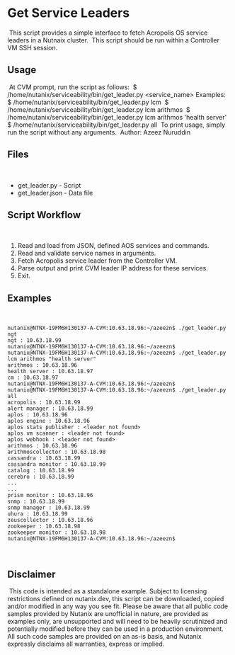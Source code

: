 # Get Service Leaders
​
This script provides a simple interface to fetch Acropolis OS service leaders in a Nutnaix cluster.
​
This script should be run within a Controller VM SSH session.
​
## Usage
​
At CVM prompt, run the script as follows:
​
    $ /home/nutanix/serviceability/bin/get_leader.py <service_name>
​
    Examples:
​
    $ /home/nutanix/serviceability/bin/get_leader.py lcm
​
    $ /home/nutanix/serviceability/bin/get_leader.py lcm arithmos
​
    $ /home/nutanix/serviceability/bin/get_leader.py lcm arithmos 'health server'
​
    $ /home/nutanix/serviceability/bin/get_leader.py all
​
    To print usage, simply run the script without any arguments.
​
Author: Azeez Nuruddin
​
## Files
​
- get_leader.py - Script
- get_leader.json - Data file
​
## Script Workflow
​
1. Read and load from JSON, defined AOS services and commands.
2. Read and validate service names in arguments.
3. Fetch Acropolis service leader from the Controller VM.
4. Parse output and print CVM leader IP address for these services.
5. Exit.
​
## Examples
​

    nutanix@NTNX-19FM6H130137-A-CVM:10.63.18.96:~/azeezn$ ./get_leader.py ngt
    ngt : 10.63.18.99
    nutanix@NTNX-19FM6H130137-A-CVM:10.63.18.96:~/azeezn$
    nutanix@NTNX-19FM6H130137-A-CVM:10.63.18.96:~/azeezn$ ./get_leader.py lcm arithmos "health server"
    arithmos : 10.63.18.96
    health server : 10.63.18.97
    cm : 10.63.18.97
    nutanix@NTNX-19FM6H130137-A-CVM:10.63.18.96:~/azeezn$
    nutanix@NTNX-19FM6H130137-A-CVM:10.63.18.96:~/azeezn$ ./get_leader.py all
    acropolis : 10.63.18.99
    alert manager : 10.63.18.99
    aplos : 10.63.18.96
    aplos engine : 10.63.18.96
    aplos stats publisher : <leader not found>
    aplos vm scanner : <leader not found>
    aplos webhook : <leader not found>
    arithmos : 10.63.18.96
    arithmoscollector : 10.63.18.98
    cassandra : 10.63.18.99
    cassandra monitor : 10.63.18.99
    catalog : 10.63.18.99
    cerebro : 10.63.18.99
    ...
    ...
    prism monitor : 10.63.18.96
    snmp : 10.63.18.99
    snmp manager : 10.63.18.99
    uhura : 10.63.18.99
    zeuscollector : 10.63.18.96
    zookeeper : 10.63.18.98
    zookeeper monitor : 10.63.18.98
    nutanix@NTNX-19FM6H130137-A-CVM:10.63.18.96:~/azeezn$
​
 ## Disclaimer
​
 This code is intended as a standalone example.  Subject to licensing restrictions defined on nutanix.dev, 
 this script can be downloaded, copied and/or modified in any way you see fit. Please be aware that all public 
 code samples provided by Nutanix are unofficial in nature, are provided as examples only, are unsupported and 
 will need to be heavily scrutinized and potentially modified before they can be used in a production environment. 
 All such code samples are provided on an as-is basis, and Nutanix expressly disclaims all warranties, express or 
 implied.
